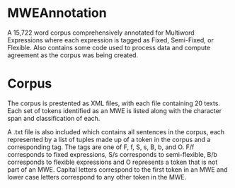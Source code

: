 # MWEAnnotation
A 15,722 word corpus comprehensively annotated for Multiword Expressions where each expression is tagged as Fixed, Semi-Fixed, or Flexible. Also contains some code used to process data and compute agreement as the corpus was being created.

# Corpus 
The corpus is prestented as XML files, with each file containing 20 texts. Each set of tokens identified as an MWE is listed along with the character span and classification of each. 

A .txt file is also included which contains all sentences in the corpus, each represented by a list of tuples made up of a token in the corpus and a corresponding tag. The tags are one of F, f, S, s, B, b, and O. F/f corresponds to fixed expressions, S/s corresponds to semi-flexible, B/b corresponds to flexible expressions and O represents a token that is not part of an MWE. Capital letters correspond to the first token in an MWE and lower case letters correspond to any other token in the MWE. 
